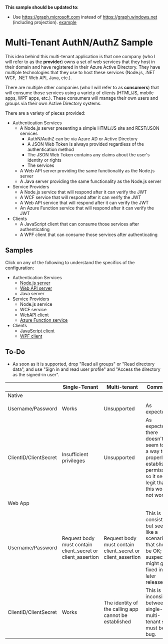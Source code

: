 **This sample should be updated to:**
 - Use https://graph.microsoft.com instead of https://graph.windows.net (including projection). [example](/docs/graphexample.md)




# Multi-Tenant AuthN/AuthZ Sample
This idea behind this multi-tenant application is that one company (who I will refer to as the **provider**) owns a set of web services that they host in their domain and have registered in their Azure Active Directory. They have multiple technologies that they use to host these services (Node.js, .NET WCF, .NET Web API, Java, etc.).

There are multiple other companies (who I will refer to as **consumers**) that will consume those services using a variety of clients (HTML/JS, mobile apps, WPF apps, etc.). These consumers will manage their own users and groups via their own Active Directory systems.

There are a variety of pieces provided:

- Authentication Services
  - A Node.js server presenting a simple HTML/JS site and REST/JSON services
    - AuthN/AuthZ can be via Azure AD or Active Directory
    - A JSON Web Token is always provided regardless of the authentication method
    - The JSON Web Token contains any claims about the user's identity or rights
    - The services 
  - A Web API server providing the same functionality as the Node.js server
  - A Java server providing the same functionality as the Node.js server
- Service Providers
  - A Node.js service that will respond after it can verify the JWT
  - A WCF service that will respond after it can verify the JWT
  - A Web API service that will respond after it can verify the JWT
  - An Azure Function service that will respond after it can verify the JWT
- Clients
  - A JavaScript client that can consume those services after authenticating
  - A WPF client that can consume those services after authenticating

## Samples
Click on any of the following to understand the specifics of the configuration:

- Authentication Services
  - [Node.js server](/docs/nodejs.md)
  - [Web API server](/docs/webapi-auth.md)
  - Java server
- Service Providers
  - Node.js service
  - WCF service
  - [WebAPI client](/docs/webapi.md)
  - [Azure Function service](https://github.com/plasne/multitenant-func)
- Clients
  - [JavaScript client](/docs/javascript.md)
  - [WPF client](/docs/wpf.md)



## To-Do
- As soon as it is supported, drop "Read all groups" or "Read directory data", and use "Sign in and read user profile" and "Access the directory as the signed-in user".

||Single-Tenant|Multi-tenant|Comments|
|---|---|---|---|
|Native||||
| | | | |
|  Username/Password|Works|Unsupported|As expected|
|  ClientID/ClientSecret|Insufficient privileges|Unsupported|As expected; there doesn't seem to be a way to properly establish permissions so it seems legit that this would not work.|
|Web App||||
| | | | |
|  Username/Password|Request body must contain client_secret or client_assertion|Request body must contain client_secret or client_assertion|This is consistent, but seems like a scenario that should be OK; I suspect this might get fixed in a later release.|
|  ClientID/ClientSecret|Works|The identity of the calling app cannot be established|This is inconsistent between single- and multi- tenant so must be a bug.|
